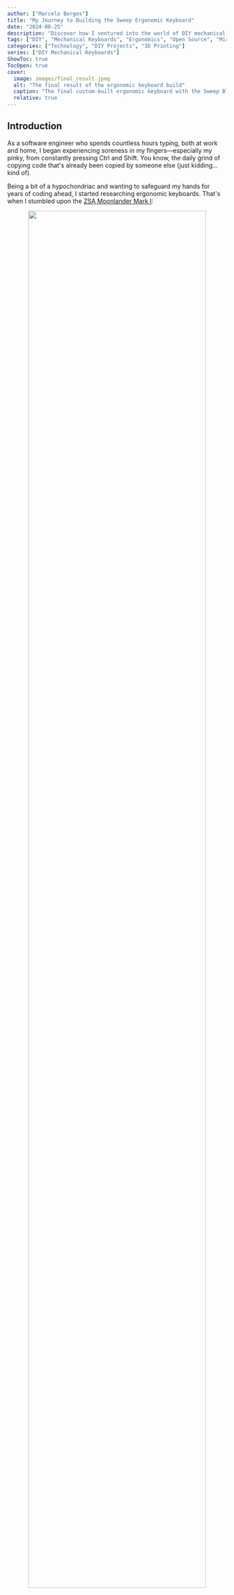 ```yaml
---
author: ["Marcelo Borges"]
title: "My Journey to Building the Sweep Ergonomic Keyboard"
date: "2024-08-25"
description: "Discover how I ventured into the world of DIY mechanical keyboards to create a custom ergonomic keyboard tailored to my needs."
tags: ["DIY", "Mechanical Keyboards", "Ergonomics", "Open Source", "Miryoku", "ZMK", "3D Printing"]
categories: ["Technology", "DIY Projects", "3D Printing"]
series: ["DIY Mechanical Keyboards"]
ShowToc: true
TocOpen: true
cover:
  image: images/final_result.jpeg
  alt: "The final result of the ergonomic keyboard build"
  caption: "The final custom-built ergonomic keyboard with the Sweep Bling MX design."
  relative: true
---
```


## Introduction

As a software engineer who spends countless hours typing, both at work and home, I began experiencing soreness in my fingers—especially my pinky, from constantly pressing Ctrl and Shift. You know, the daily grind of copying code that's already been copied by someone else (just kidding… kind of).

Being a bit of a hypochondriac and wanting to safeguard my hands for years of coding ahead, I started researching ergonomic keyboards. That's when I stumbled upon the [ZSA Moonlander Mark I](https://www.zsa.io/moonlander):

<p align="center">
  <img width="90%" src="images/moonlander_hero_white.webp">
</p>

This keyboard is something else! It's an ortholinear split keyboard, meaning it's split into two halves that can be angled to match the natural position of your wrists and arms. This design reduces strain and promotes healthier typing posture. Say goodbye to wrist pain, carpal tunnel syndrome, and repetitive strain injuries (RSIs)!

## Staggered vs. Ortholinear Keyboards

Before diving deeper, let's clarify some terms. "Staggered" refers to the traditional key arrangement we're all familiar with—vertically aligned keys in each column, but horizontally staggered rows. This layout dates back to typewriters, where staggered rows prevented the key arms from jamming when multiple keys were pressed simultaneously.

On the other hand, an "ortholinear" keyboard has keys aligned both vertically and horizontally, creating a perfect grid pattern. This layout, sometimes called a "matrix" layout, offers a more ergonomic typing experience, especially for those prone to strain from traditional keyboards.

<p align="center">
  <img width="90%" src="images/staggered_vs_ortholinear.jpeg">
</p>

_Image Credit: @HoffmanMyster_

If you're interested in learning more about keyboard layouts, I recommend [this YouTube video](https://youtu.be/188fipF-i5I?si=3mTObSbMrnhZTDnX).

Despite my excitement about the [ZSA Moonlander Mark I](https://www.zsa.io/moonlander), its price was a major deterrent—especially for something I wasn't sure I'd get used to. That's when I discovered the DIY mechanical keyboard community, where hardware and software are open-source, offering endless possibilities.

## My Exploration of DIY Mechanical Keyboards

I began with the [Lily58 Pro](https://github.com/kata0510/Lily58):

<p align="center">
  <img width="90%" src="images/lily58_pro_keyboard.png">
</p>

This 6×4+4 keys column-staggered split keyboard was a promising start. However, I soon learned about the power of customizable layers in keyboard layouts. Layers allow keys to perform different functions depending on the context, similar to how we use Shift or Alt keys. Intrigued by the potential to simplify my setup, I decided to explore smaller and more customizable options.

That's when I found the [Corne Keyboard](https://github.com/foostan/crkbd):

<p align="center">
  <img width="90%" src="images/corne_keyboard.png">
</p>

The [Corne Keyboard](https://github.com/foostan/crkbd) is a split keyboard with 3x6 column-staggered keys and 3 thumb keys. In its latest iteration, you can even break the outer column, making it a 3x5 layout. But as I delved deeper into the rabbit hole of DIY keyboards, I discovered even more compact designs.

Enter the [Ferris Keyboard](https://github.com/pierrechevalier83/ferris):

<p align="center">
  <img width="90%" src="images/ferris_keyboard.jpg">
</p>

Named after the Rustlang mascot, Ferris, this keyboard instantly won my heart. However, one drawback was that the microcontroller was soldered in, limiting customization. Fortunately, [David Barr](https://github.com/davidphilipbarr) built upon Ferris to create [Sweep](https://github.com/davidphilipbarr/Sweep):

<p align="center">
  <img width="90%" src="images/sweep_keyboard.png">
</p>

The [Sweep](https://github.com/davidphilipbarr/Sweep) is a version of the Ferris that uses a daughterboard like a Promicro, Elite-C, Bit-C, or Nice!Nano instead of onboard components. There are even more alternatives, such as the [Urchin](https://github.com/duckyb/urchin) and [Swoop](https://github.com/jimmerricks/swoop), which add features like displays, encoders, and LEDs. I ultimately chose the [Sweep Bling MX](https://github.com/davidphilipbarr/Sweep) for its simplicity and flexibility, allowing for both wired and wireless use.

## The Build Process: Hardware

I started by ordering the PCBs from JLCPCB using the files provided [here](https://github.com/davidphilipbarr/Sweep/tree/main/Sweep%20Bling%20MX). Next, I sourced all the components from AliExpress as listed in the [repository](https://github.com/davidphilipbarr/Sweep).

Once everything arrived:

<p align="center">
  <img width="90%" src="images/components.jpeg">
</p>

I began assembling the keyboard. Soldering was the next step:

<p align="center">
  <img width="70%" src="images/soldering.jpeg">
</p>

I quickly realized that the header I used was too small, so I replaced it. I also built two keyboards—one with the MCU components facing down, and the other facing up, depending on how you solder the jumpers on the board. Always read the instructions carefully!

<p align="center">
  <img width="100%" src="images/soldering_results.png">
</p>

### The Case

For the case, I used [Sweep Bling MX Sleeve Hard Case](https://www.printables.com/model/337694-sweep-bling-mx-sleeve-hard-case) and made the following modifications:

- **PCB Snap-In Feature**: Redesigned the interior to securely snap the PCB into place, ensuring a snug fit without the need for additional adhesives or screws.
- **Enhanced Power Button Space**: Enlarged the power button area to allow for easier access and a more comfortable user experience.

These enhancements improve the overall functionality and ease of use while maintaining the sleek design of the original model. You can see the end result [here](https://makerworld.com/en/models/605296#profileId-528057).

<p align="center">
  <img width="80%" src="images/sleeve.jpeg">
</p>

## The Build Process: Software

Flashing the firmware was more challenging than expected, mainly due to write protection on the SuperMini boards. I documented my solution in [this blog post](https://jmarcelomb.github.io/blog/posts/1/) to save you the time I spent troubleshooting.

For firmware, you can choose between [QMK](https://qmk.fm/) and [ZMK](https://zmk.dev/). QMK is great for wired keyboards with deep customization, while ZMK is optimized for wireless keyboards and power efficiency. Since I wanted a wireless build, I went with [ZMK](https://zmk.dev/).

I chose the [Miryoku](https://github.com/manna-harbour/miryoku/) layout, which is ergonomic, minimal, orthogonal, and universal. I forked the [Miryoku ZMK](https://github.com/manna-harbour/miryoku_zmk), added a [build-sweep-nice_nano_v2.yml](https://github.com/jmarcelomb/miryoku_zmk/blob/master/.github/workflows/build-sweep-nice_nano_v2.yml) file, and created a [custom_config.h](https://github.com/jmarcelomb/miryoku_zmk/blob/master/miryoku/custom_config.h). To enable custom combos, I added [custom_combos.dtsi](https://github.com/jmarcelomb/miryoku_zmk/blob/master/miryoku/custom_combos.dtsi). The end result is the following layout:

<p align="center">
  <img width="90%" src="https://github.com/jmarcelomb/miryoku_zmk/raw/master/docs/quickstart/images/sweep_us_layout.svg">
</p>

Portuguese Layout:

<p align="center">
  <img width="90%" src="https://github.com/jmarcelomb/miryoku_zmk/raw/master/docs/quickstart/images/sweep_pt_layout.svg">
</p>

You can find a detailed explanation of how everything works [here](https://github.com/manna-harbour/miryoku/tree/master/docs/reference).

Since I was already adapting to new keyboard layouts, I explored alternatives to QWERTY, such as Dvorak and Colemak. I ultimately chose Colemak DH because it minimizes finger movement, keeping most frequently used keys on the home row.

<p align="center">
  <img width="60%" src="images/dvorak_vs_colemak_dh.webp">
</p>

The heatmap above illustrates how the Colemak layout concentrates the most common keys under your fingertips, significantly reducing strain. Compared to Dvorak and QWERTY, Colemak offers a more efficient typing experience.

## The Final Result

In the end, I built two keyboards:

<p align="center">
  <img width="100%" src="images/final_result.jpeg">
</p>

<p align="center">
  <img width="100%" src="images/final_result2.jpeg">
</p>

Right now, I'm daily carrying the first one and using it for work and personal tasks. It was very hard in the beginning. I went from writing over 100 words per minute to what felt like 2. I got fatigued from writing because I needed to think about where the keys were and had to look. I started using the mouse in the middle to avoid shoulder overloading and had a normal keyboard in front of the display that I used when I wanted to write fast.

I want to go without the labels on the keys eventually, but first, I need to train my muscle memory. Getting the hang of layers was fast. The problem is the new layout that I have chosen. However, I can see that I decreased my finger movements significantly, and having Shift, Ctrl, Alt, and Super in the home row is very nice.

After three weeks, I'm now writing 30 words per minute and only using this keyboard. Last week, I started putting the normal keyboard away so I don't have the instinct to use it. I don't feel as tired as I did in the beginning, and I'm starting to develop muscle memory for this keyboard, though I do make some typos due to QWERTY muscle memory. When I use a QWERTY keyboard, the 20 years of using a keyboard kick in, and it still feels natural.

The Sweep Bling MX turned out to be a fun, affordable, and educational project. Not only did I end up with a keyboard tailored to my ergonomic needs, but I also learned a lot about mechanical keyboards, electronics, and firmware.

If you're considering a DIY keyboard build, I highly recommend diving into the world of open-source keyboards. The community is incredibly supportive, and the possibilities are endless!

## Conclusion

In this journey, I learned that ergonomic keyboards are not just for enthusiasts—they can make a significant difference in your typing comfort and long-term health. If you're someone who spends a lot of time at the keyboard, it's worth exploring the world of ergonomic and custom keyboards. Your hands will thank you!

Feel free to ask anything, see you in the next post!
**jmmb**
